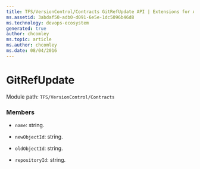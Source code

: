 ```yaml
---
title: TFS/VersionControl/Contracts GitRefUpdate API | Extensions for Azure DevOps Services
ms.assetid: 3abdaf50-adb0-d091-6e5e-1dc5096b46d8
ms.technology: devops-ecosystem
generated: true
author: chcomley
ms.topic: article
ms.author: chcomley
ms.date: 08/04/2016
---
```


# GitRefUpdate

Module path: `TFS/VersionControl/Contracts`


### Members

* `name`: string. 

* `newObjectId`: string. 

* `oldObjectId`: string. 

* `repositoryId`: string. 


